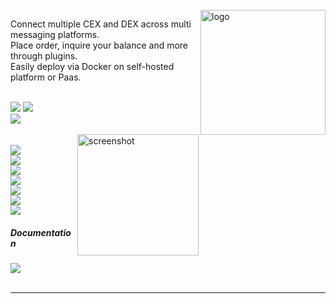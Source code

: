 <br>
<img  alt="logo" src="https://i.imgur.com/Q7iDDyB.jpg" align="right" alt="talky" width="200" height="200">
<div align="left">

Connect multiple CEX and DEX across multi messaging platforms.<br>
Place order, inquire your balance and more through plugins.<br>
Easily deploy via Docker on self-hosted platform or Paas.<br>
<br>
<p align="left">
<a href="https://talky.readthedocs.io"><img src="https://img.shields.io/badge/Wiki-%23000000.svg?style=for-the-badge&logo=wikipedia&logoColor=white"></a>
<a href="https://github.com/mraniki/tt/"><img src="https://img.shields.io/badge/github-%23000000.svg?style=for-the-badge&logo=github&logoColor=white"></a><br>
<a href="https://hub.docker.com/r/mraniki/tt"><img src="https://img.shields.io/docker/pulls/mraniki/tt?style=for-the-badge"></a><br>
<br>
   <img align="right" width="194" alt="screenshot" src="https://github.com/mraniki/tt/assets/8766259/14cb1653-f6b4-44e7-b07c-d930060c7363">
   <br>
   <img src="https://img.shields.io/github/v/release/mraniki/tt?style=for-the-badge"><br>
   <a href="http://talky.readthedocs.io"><img src="https://img.shields.io/github/actions/workflow/status/mraniki/tt/%F0%9F%91%B7Flow.yml?style=for-the-badge&logo=GitHub&logoColor=white"></a><br>
   <a href="https://talky.readthedocs.io"><img src="https://readthedocs.org/projects/talky/badge/?version=latest&style=for-the-badge"></a><br>
   <a href="https://codebeat.co/projects/github-com-mraniki-tt-main"><img src="https://codebeat.co/badges/94b328d7-777c-4d54-a0d9-ff4625c5e05d" /></a><br>
   <a href="https://app.codacy.com/gh/mraniki/tt/dashboard"><img src="https://app.codacy.com/project/badge/Grade/57a992ed6a9d4a60bdceebe6acd98419" /></a><br>
   <a href="https://codeclimate.com/github/mraniki/tt/maintainability"><img src="https://api.codeclimate.com/v1/badges/da9ebfa49185b840ae0e/maintainability" /></a><br>
   <a href="https://codecov.io/gh/mraniki/tt" ><img src="https://codecov.io/gh/mraniki/tt/branch/dev/graph/badge.svg?token=ILJTC0F4K1"/> </a><br>
</p>

<h5>Documentation</h5>
<a href="https://talky.readthedocs.io/"><img src="https://img.shields.io/badge/Documentation-000000?style=for-the-badge&logo=readthedocs&logoColor=white"></a><br>

<br>
<HR>
<br>
</div>
